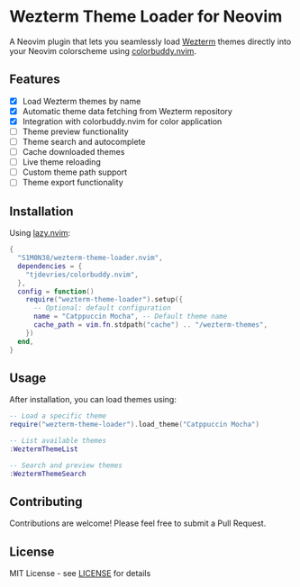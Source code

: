 # Wezterm Theme Loader for Neovim

A Neovim plugin that lets you seamlessly load [Wezterm](https://wezfurlong.org/wezterm/) themes directly into your Neovim colorscheme using [colorbuddy.nvim](https://github.com/tjdevries/colorbuddy.nvim).

## Features

- [x] Load Wezterm themes by name
- [x] Automatic theme data fetching from Wezterm repository
- [x] Integration with colorbuddy.nvim for color application
- [ ] Theme preview functionality
- [ ] Theme search and autocomplete
- [ ] Cache downloaded themes
- [ ] Live theme reloading
- [ ] Custom theme path support
- [ ] Theme export functionality

## Installation

Using [lazy.nvim](https://github.com/folke/lazy.nvim):

```lua
{
  "S1M0N38/wezterm-theme-loader.nvim",
  dependencies = {
    "tjdevries/colorbuddy.nvim",
  },
  config = function()
    require("wezterm-theme-loader").setup({
      -- Optional: default configuration
      name = "Catppuccin Mocha", -- Default theme name
      cache_path = vim.fn.stdpath("cache") .. "/wezterm-themes",
    })
  end,
}
```

## Usage

After installation, you can load themes using:

```lua
-- Load a specific theme
require("wezterm-theme-loader").load_theme("Catppuccin Mocha")

-- List available themes
:WeztermThemeList

-- Search and preview themes
:WeztermThemeSearch
```

## Contributing

Contributions are welcome! Please feel free to submit a Pull Request.

## License

MIT License - see [LICENSE](LICENSE) for details

